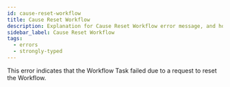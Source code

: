 ```yaml
---
id: cause-reset-workflow
title: Cause Reset Workflow
description: Explanation for Cause Reset Workflow error message, and how to fix it.
sidebar_label: Cause Reset Workflow
tags:
  - errors
  - strongly-typed
---
```


This error indicates that the Workflow Task failed due to a request to reset the Workflow.
